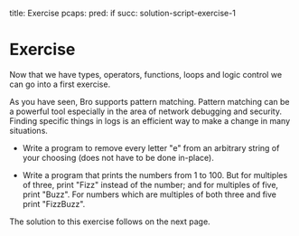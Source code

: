 title: Exercise
pcaps:
pred: if
succ: solution-script-exercise-1

Exercise
==========================

Now that we have types, operators, functions, loops and logic control we can 
go into a first exercise.

As you have seen, Bro supports pattern matching. 
Pattern matching can be a powerful tool especially in the area of network debugging and security.
Finding specific things in logs is an efficient way to make a change in many situations.

*  Write a program to remove every letter "e" from an arbitrary string
   of your choosing (does not have to be done in-place).

*  Write a program that prints the numbers from 1 to 100. But for
   multiples of three, print "Fizz" instead of the number; and for 
   multiples of five, print "Buzz". For numbers which are multiples of
   both three and five print "FizzBuzz".

The solution to this exercise follows on the next page.
